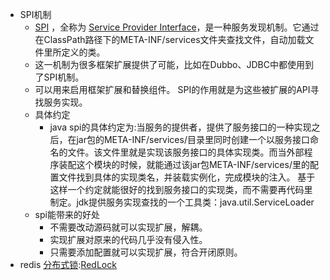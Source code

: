 - SPI机制
    - [SPI](<SPI.md>) ，全称为 [Service Provider Interface](<Service Provider Interface.md>)，是一种服务发现机制。它通过在ClassPath路径下的META-INF/services文件夹查找文件，自动加载文件里所定义的类。
    - 这一机制为很多框架扩展提供了可能，比如在Dubbo、JDBC中都使用到了SPI机制。
    - 可以用来启用框架扩展和替换组件。 SPI的作用就是为这些被扩展的API寻找服务实现。
    - 具体约定
        - java spi的具体约定为:当服务的提供者，提供了服务接口的一种实现之后，在jar包的META-INF/services/目录里同时创建一个以服务接口命名的文件。该文件里就是实现该服务接口的具体实现类。而当外部程序装配这个模块的时候，就能通过该jar包META-INF/services/里的配置文件找到具体的实现类名，并装载实例化，完成模块的注入。 基于这样一个约定就能很好的找到服务接口的实现类，而不需要再代码里制定。jdk提供服务实现查找的一个工具类：java.util.ServiceLoader
    - spi能带来的好处
        - 不需要改动源码就可以实现扩展，解耦。
        - 实现扩展对原来的代码几乎没有侵入性。
        - 只需要添加配置就可以实现扩展，符合开闭原则。
- redis [分布式锁](<分布式锁.md>):[RedLock](<RedLock.md>)
